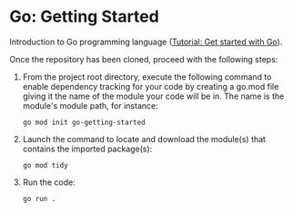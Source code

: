 # Go: Getting Started
Introduction to Go programming language ([Tutorial: Get started with Go](https://go.dev/doc/tutorial/getting-started)).

Once the repository has been cloned, proceed with the following steps: 

1. From the project root directory, execute the following command to enable dependency tracking for your code by creating a go.mod file giving it the name of the module your code will be in. The name is the module's module path, for instance:
    ```console
    go mod init go-getting-started
    ```
2. Launch the command to locate and download the module(s) that contains the imported package(s): 
    ```console
    go mod tidy
    ```
3. Run the code: 
    ```console
    go run .
    ```